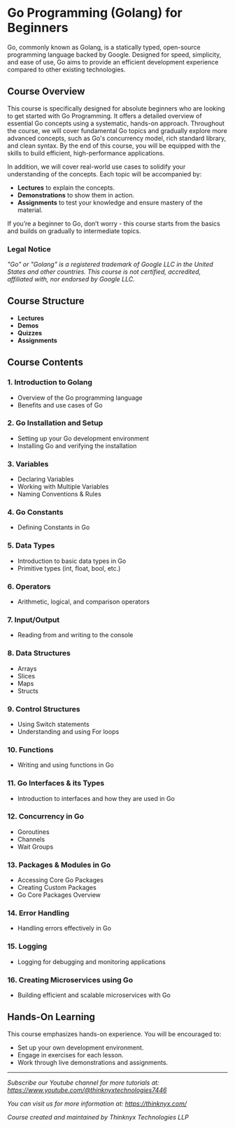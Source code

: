 # Go Programming (Golang) for Beginners

Go, commonly known as Golang, is a statically typed, open-source programming language backed by Google. Designed for speed, simplicity, and ease of use, Go aims to provide an efficient development experience compared to other existing technologies.

## Course Overview

This course is specifically designed for absolute beginners who are looking to get started with Go Programming. It offers a detailed overview of essential Go concepts using a systematic, hands-on approach. Throughout the course, we will cover fundamental Go topics and gradually explore more advanced concepts, such as Go's concurrency model, rich standard library, and clean syntax. By the end of this course, you will be equipped with the skills to build efficient, high-performance applications. 

In addition, we will cover real-world use cases to solidify your understanding of the concepts. Each topic will be accompanied by:
- **Lectures** to explain the concepts.
- **Demonstrations** to show them in action.
- **Assignments** to test your knowledge and ensure mastery of the material.

If you’re a beginner to Go, don’t worry - this course starts from the basics and builds on gradually to intermediate topics.

### Legal Notice
*"Go" or "Golang" is a registered trademark of Google LLC in the United States and other countries. This course is not certified, accredited, affiliated with, nor endorsed by Google LLC.*

## Course Structure

- **Lectures**
- **Demos**
- **Quizzes**
- **Assignments**

## Course Contents

### 1. Introduction to Golang
- Overview of the Go programming language
- Benefits and use cases of Go

### 2. Go Installation and Setup
- Setting up your Go development environment
- Installing Go and verifying the installation

### 3. Variables
- Declaring Variables
- Working with Multiple Variables
- Naming Conventions & Rules

### 4. Go Constants
- Defining Constants in Go

### 5. Data Types
- Introduction to basic data types in Go
- Primitive types (int, float, bool, etc.)

### 6. Operators
- Arithmetic, logical, and comparison operators

### 7. Input/Output
- Reading from and writing to the console

### 8. Data Structures
- Arrays
- Slices
- Maps
- Structs

### 9. Control Structures
- Using Switch statements
- Understanding and using For loops

### 10. Functions
- Writing and using functions in Go

### 11. Go Interfaces & its Types
- Introduction to interfaces and how they are used in Go

### 12. Concurrency in Go
- Goroutines
- Channels
- Wait Groups

### 13. Packages & Modules in Go
- Accessing Core Go Packages
- Creating Custom Packages
- Go Core Packages Overview

### 14. Error Handling
- Handling errors effectively in Go

### 15. Logging
- Logging for debugging and monitoring applications

### 16. Creating Microservices using Go
- Building efficient and scalable microservices with Go

## Hands-On Learning
This course emphasizes hands-on experience. You will be encouraged to:
- Set up your own development environment.
- Engage in exercises for each lesson.
- Work through live demonstrations and assignments.


---

*Subscribe our Youtube channel for more tutorials at: https://www.youtube.com/@thinknyxtechnologies7446*

*You can visit us for more information at: https://thinknyx.com/*

*Course created and maintained by Thinknyx Technologies LLP*

